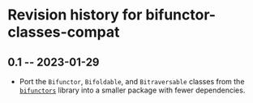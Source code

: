 # Revision history for bifunctor-classes-compat

## 0.1 -- 2023-01-29

* Port the `Bifunctor`, `Bifoldable`, and `Bitraversable` classes from the
  [`bifunctors`](https://hackage.haskell.org/package/bifunctors) library into
  a smaller package with fewer dependencies.
